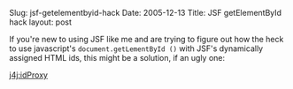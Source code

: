 Slug: jsf-getelementbyid-hack
Date: 2005-12-13
Title: JSF getElementById hack
layout: post

If you&#39;re new to using JSF like me and are trying to figure out how the heck to use javascript&#39;s <code>document.getLementById ()</code> with JSF&#39;s dynamically assigned HTML ids, this might be a solution, if an ugly one:

<a href="http://www.jsftutorials.net/proxyTag.html">j4j:idProxy</a>
